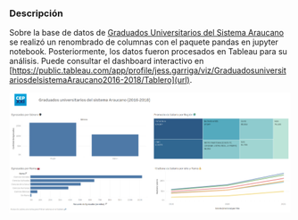 ### Descripción

Sobre la base de datos de [Graduados Universitarios del Sistema Araucano](https://datos.produccion.gob.ar/dataset/graduados-universitarios-del-sistema-araucano-2016-2018) se realizó un renombrado de columnas con el paquete pandas en jupyter notebook. Posteriormente, los datos fueron procesados en Tableau para su análisis. Puede consultar el dashboard interactivo en [https://public.tableau.com/app/profile/jess.garriga/viz/GraduadosuniversitariosdelsistemaAraucano2016-2018/Tablero](url).

![img](./scr/dash.png)
